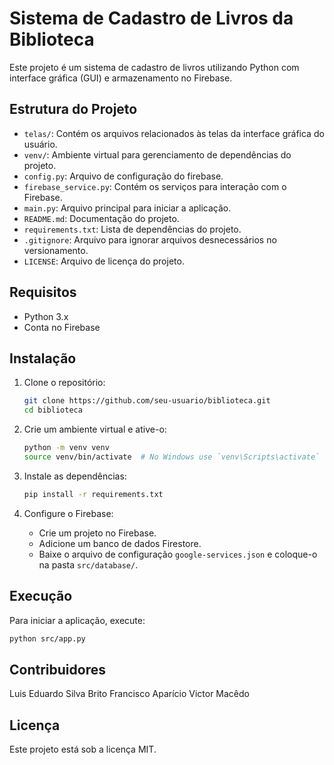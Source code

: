 # Sistema de Cadastro de Livros da Biblioteca

Este projeto é um sistema de cadastro de livros utilizando Python com interface gráfica (GUI) e armazenamento no Firebase.

## Estrutura do Projeto

- `telas/`: Contém os arquivos relacionados às telas da interface gráfica do usuário.
- `venv/`: Ambiente virtual para gerenciamento de dependências do projeto.
- `config.py`: Arquivo de configuração do firebase.
- `firebase_service.py`: Contém os serviços para interação com o Firebase.
- `main.py`: Arquivo principal para iniciar a aplicação.
- `README.md`: Documentação do projeto.
- `requirements.txt`: Lista de dependências do projeto.
- `.gitignore`: Arquivo para ignorar arquivos desnecessários no versionamento.
- `LICENSE`: Arquivo de licença do projeto.

## Requisitos

- Python 3.x
- Conta no Firebase

## Instalação

1. Clone o repositório:
   ```bash
   git clone https://github.com/seu-usuario/biblioteca.git
   cd biblioteca
   ```

2. Crie um ambiente virtual e ative-o:
   ```bash
   python -m venv venv
   source venv/bin/activate  # No Windows use `venv\Scripts\activate`
   ```

3. Instale as dependências:
   ```bash
   pip install -r requirements.txt
   ```

4. Configure o Firebase:
   - Crie um projeto no Firebase.
   - Adicione um banco de dados Firestore.
   - Baixe o arquivo de configuração `google-services.json` e coloque-o na pasta `src/database/`.

## Execução

Para iniciar a aplicação, execute:
```bash
python src/app.py
```

## Contribuidores

Luis Eduardo Silva Brito
Francisco Aparício
Victor Macêdo


## Licença

Este projeto está sob a licença MIT.